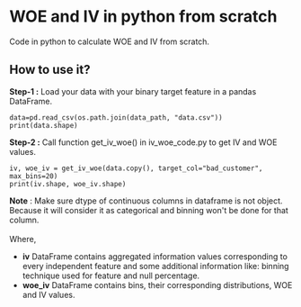 # WOE and IV in python from scratch
Code in python to calculate WOE and IV from scratch.

## How to use it?
**Step-1 :** Load your data with your binary target feature in a pandas DataFrame.

```{python}
data=pd.read_csv(os.path.join(data_path, "data.csv"))
print(data.shape)
```

**Step-2 :** Call function get_iv_woe() in iv_woe_code.py to get IV and WOE values.

```{python}
iv, woe_iv = get_iv_woe(data.copy(), target_col="bad_customer", max_bins=20)
print(iv.shape, woe_iv.shape)
```
**Note** : Make sure dtype of continuous columns in dataframe is not object. Because it will consider it as categorical and binning won't be done for that column. <br><br>
Where,
* **iv** DataFrame contains aggregated information values corresponding to every independent feature and some additional information like: binning technique used for feature and null percentage.
* **woe_iv** DataFrame contains bins, their corresponding distributions, WOE and IV values.
